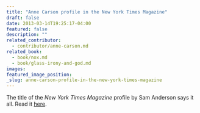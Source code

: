 ```yaml
---
title: "Anne Carson profile in the New York Times Magazine"
draft: false
date: 2013-03-14T19:25:17-04:00
featured: false
description: ""
related_contributor:
  - contributor/anne-carson.md
related_book:
  - book/nox.md
  - book/glass-irony-and-god.md
images:
featured_image_position: 
_slug: anne-carson-profile-in-the-new-york-times-magazine
---
```


The title of the _New York Times Magazine_ profile by Sam Anderson says it all. Read it [here](http://www.nytimes.com/2013/03/17/magazine/the-inscrutable-brilliance-of-anne-carson.html?pagewanted=all&_r=0).

